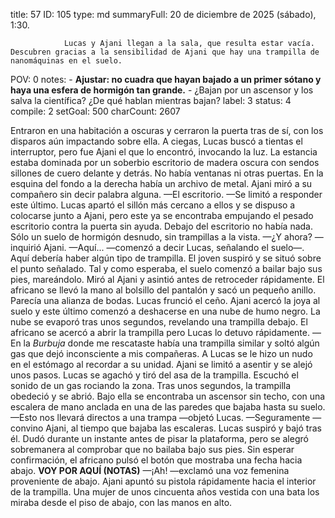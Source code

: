title:          57
ID:             105
type:           md
summaryFull:    20 de diciembre de 2025 (sábado), 1:30.
                
                Lucas y Ajani llegan a la sala, que resulta estar vacía. Descubren gracias a la sensibilidad de Ajani que hay una trampilla de nanomáquinas en el suelo.
POV:            0
notes:          - **Ajustar: no cuadra que hayan bajado a un primer sótano y haya una esfera de hormigón tan grande.**
                - ¿Bajan por un ascensor y los salva la científica? ¿De qué hablan mientras bajan?
label:          3
status:         4
compile:        2
setGoal:        500
charCount:      2607


Entraron en una habitación a oscuras y cerraron la puerta tras de sí, con los disparos aún impactando sobre ella.
A ciegas, Lucas buscó a tientas el interruptor, pero fue Ajani el que lo encontró, invocando la luz.
La estancia estaba dominada por un soberbio escritorio de madera oscura con sendos sillones de cuero delante y detrás. No había ventanas ni otras puertas. En la esquina del fondo a la derecha había un archivo de metal.
Ajani miró a su compañero sin decir palabra alguna.
—El escritorio. —Se limitó a responder este último.
Lucas apartó el sillón más cercano a ellos y se dispuso a colocarse junto a Ajani, pero este ya se encontraba empujando el pesado escritorio contra la puerta sin ayuda.
Debajo del escritorio no había nada. Sólo un suelo de hormigón desnudo, sin trampillas a la vista.
—¿Y ahora? —inquirió Ajani.
—Aquí... —comenzó a decir Lucas, señalando el suelo—. Aquí debería haber algún tipo de trampilla.
El joven suspiró y se situó sobre el punto señalado. Tal y como esperaba, el suelo comenzó a bailar bajo sus pies, mareándolo. Miró al Ajani y asintió antes de retroceder rápidamente.
El africano se llevó la mano al bolsillo del pantalón y sacó un pequeño anillo. Parecía una alianza de bodas. Lucas frunció el ceño.
Ajani acercó la joya al suelo y este último comenzó a deshacerse en una nube de humo negro. La nube se evaporó tras unos segundos, revelando una trampilla debajo.
El africano se acercó a abrir la trampilla pero Lucas lo detuvo rápidamente.
—En la *Burbuja* donde me rescataste había una trampilla similar y soltó algún gas que dejó inconsciente a mis compañeras.
A Lucas se le hizo un nudo en el estómago al recordar a su unidad.
Ajani se limitó a asentir y se alejó unos pasos. Lucas se agachó y tiró del asa de la trampilla.
Escuchó el sonido de un gas rociando la zona. Tras unos segundos, la trampilla obedeció y se abrió. Bajo ella se encontraba un ascensor sin techo, con una escalera de mano anclada en una de las paredes que bajaba hasta su suelo.
—Esto nos llevará directos a una trampa —objetó Lucas.
—Seguramente —convino Ajani, al tiempo que bajaba las escaleras.
Lucas suspiró y bajó tras él. Dudó durante un instante antes de pisar la plataforma, pero se alegró sobremanera al comprobar que no bailaba bajo sus pies.
Sin esperar confirmación, el africano pulsó el botón que mostraba una fecha hacia abajo.
**VOY POR AQUÍ (NOTAS)**
—¡Ah! —exclamó una voz femenina proveniente de abajo. Ajani apuntó su pistola rápidamente hacia el interior de la trampilla.
Una mujer de unos cincuenta años vestida con una bata los miraba desde el piso de abajo, con las manos en alto.